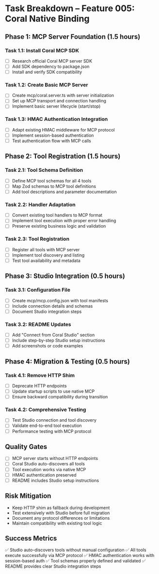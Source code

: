 # Task Breakdown – Feature 005: Coral Native Binding

## Phase 1: MCP Server Foundation (1.5 hours)

### Task 1.1: Install Coral MCP SDK
- [ ] Research official Coral MCP server SDK
- [ ] Add SDK dependency to package.json
- [ ] Install and verify SDK compatibility

### Task 1.2: Create Basic MCP Server
- [ ] Create mcp/coral.server.ts with server initialization
- [ ] Set up MCP transport and connection handling
- [ ] Implement basic server lifecycle (start/stop)

### Task 1.3: HMAC Authentication Integration
- [ ] Adapt existing HMAC middleware for MCP protocol
- [ ] Implement session-based authentication
- [ ] Test authentication flow with MCP calls

## Phase 2: Tool Registration (1.5 hours)

### Task 2.1: Tool Schema Definition
- [ ] Define MCP tool schemas for all 4 tools
- [ ] Map Zod schemas to MCP tool definitions
- [ ] Add tool descriptions and parameter documentation

### Task 2.2: Handler Adaptation
- [ ] Convert existing tool handlers to MCP format
- [ ] Implement tool execution with proper error handling
- [ ] Preserve existing business logic and validation

### Task 2.3: Tool Registration
- [ ] Register all tools with MCP server
- [ ] Implement tool discovery and listing
- [ ] Test tool availability and metadata

## Phase 3: Studio Integration (0.5 hours)

### Task 3.1: Configuration File
- [ ] Create mcp/mcp.config.json with tool manifests
- [ ] Include connection details and schemas
- [ ] Document Studio integration steps

### Task 3.2: README Updates
- [ ] Add "Connect from Coral Studio" section
- [ ] Include step-by-step Studio setup instructions
- [ ] Add screenshots or code examples

## Phase 4: Migration & Testing (0.5 hours)

### Task 4.1: Remove HTTP Shim
- [ ] Deprecate HTTP endpoints
- [ ] Update startup scripts to use native MCP
- [ ] Ensure backward compatibility during transition

### Task 4.2: Comprehensive Testing
- [ ] Test Studio connection and tool discovery
- [ ] Validate end-to-end tool execution
- [ ] Performance testing with MCP protocol

## Quality Gates

- [ ] MCP server starts without HTTP endpoints
- [ ] Coral Studio auto-discovers all tools
- [ ] Tool execution works via native MCP
- [ ] HMAC authentication preserved
- [ ] README includes Studio setup instructions

## Risk Mitigation

- Keep HTTP shim as fallback during development
- Test extensively with Studio before full migration
- Document any protocol differences or limitations
- Maintain compatibility with existing tool logic

## Success Metrics

✅ Studio auto-discovers tools without manual configuration
✅ All tools execute successfully via MCP protocol
✅ HMAC authentication works with session-based auth
✅ Tool schemas properly defined and validated
✅ README provides clear Studio integration steps
